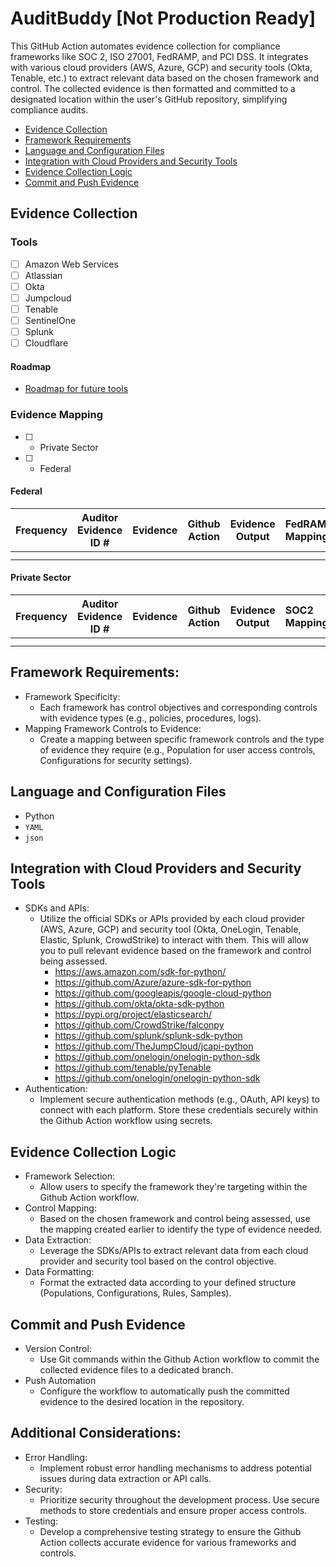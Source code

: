# AuditBuddy [Not Production Ready] 

This GitHub Action automates evidence collection for compliance frameworks like SOC 2, ISO 27001, FedRAMP, and PCI DSS. It integrates with various cloud providers (AWS, Azure, GCP) and security tools (Okta, Tenable, etc.) to extract relevant data based on the chosen framework and control. The collected evidence is then formatted and committed to a designated location within the user's GitHub repository, simplifying compliance audits.

- [Evidence Collection](#evidence-collection)
- [Framework Requirements](#framework-requirements)
- [Language and Configuration Files](#language-and-configuration-files)
- [Integration with Cloud Providers and Security Tools](#integration-with-cloud-providers-and-security-tools)
- [Evidence Collection Logic](#evidence-collection-logic)
- [Commit and Push Evidence](#commit-and-push-evidence)

## Evidence Collection

### Tools
- [ ] Amazon Web Services
- [ ] Atlassian
- [ ] Okta
- [ ] Jumpcloud
- [ ] Tenable
- [ ] SentinelOne
- [ ] Splunk
- [ ] Cloudflare

#### Roadmap
- [Roadmap for future tools](https://github.com/austinsonger/Evidence-and-POAM-Generation/issues?q=is%3Aopen+is%3Aissue+label%3AROADMAP)


### Evidence Mapping

- [ ] - Private Sector
- [ ] - Federal

#### Federal

| Frequency | Auditor  Evidence ID # | Evidence                                                     | Github Action                                         | Evidence Output                                    | FedRAMP Mapping               | NIST Mapping |
| --------- | ---------------------- | ------------------------------------------------------------ | ----------------------------------------------------- | -------------------------------------------------- | :------------------------- | ------------ |
|           |                        |                                                              |                                                       |                                                    |                            |              |
|           |                        |                                                              |                                                       |                                                    |                            |              |

#### Private Sector

| Frequency | Auditor  Evidence ID # | Evidence                                                     | Github Action                                         | Evidence Output                                    | SOC2 Mapping               | NIST Mapping |
| --------- | ---------------------- | ------------------------------------------------------------ | ----------------------------------------------------- | -------------------------------------------------- | :------------------------- | ------------ |
|           |                        |                                                              |                                                       |                                                    |                            |              |
|           |                        |                                                              |                                                       |                                                    |                            |              |



## Framework Requirements:

* Framework Specificity: 
    * Each framework has control objectives and corresponding controls with evidence types (e.g., policies, procedures, logs).
* Mapping Framework Controls to Evidence: 
    * Create a mapping between specific framework controls and the type of evidence they require (e.g., Population for user access controls, Configurations for security settings).

## Language and Configuration Files
- Python
- `YAML`
- `json`

## Integration with Cloud Providers and Security Tools

* SDKs and APIs: 
    * Utilize the official SDKs or APIs provided by each cloud provider (AWS, Azure, GCP) and security tool (Okta, OneLogin, Tenable, Elastic, Splunk, CrowdStrike) to interact with them. This will allow you to pull relevant evidence based on the framework and control being assessed.
        * https://aws.amazon.com/sdk-for-python/
        * https://github.com/Azure/azure-sdk-for-python
        * https://github.com/googleapis/google-cloud-python
        * https://github.com/okta/okta-sdk-python
        * https://pypi.org/project/elasticsearch/
        * https://github.com/CrowdStrike/falconpy
        * https://github.com/splunk/splunk-sdk-python
        * https://github.com/TheJumpCloud/jcapi-python
        * https://github.com/onelogin/onelogin-python-sdk
        * https://github.com/tenable/pyTenable
        * https://github.com/onelogin/onelogin-python-sdk
* Authentication: 
    * Implement secure authentication methods (e.g., OAuth, API keys) to connect with each platform. Store these credentials securely within the Github Action workflow using secrets.

## Evidence Collection Logic

* Framework Selection: 
    * Allow users to specify the framework they're targeting within the Github Action workflow.
* Control Mapping: 
    * Based on the chosen framework and control being assessed, use the mapping created earlier to identify the type of evidence needed.
* Data Extraction: 
    * Leverage the SDKs/APIs to extract relevant data from each cloud provider and security tool based on the control objective.
* Data Formatting: 
    * Format the extracted data according to your defined structure (Populations, Configurations, Rules, Samples).

## Commit and Push Evidence
* Version Control: 
    * Use Git commands within the Github Action workflow to commit the collected evidence files to a dedicated branch.
* Push Automation
    * Configure the workflow to automatically push the committed evidence to the desired location in the repository.

## Additional Considerations:

* Error Handling: 
    * Implement robust error handling mechanisms to address potential issues during data extraction or API calls.
* Security: 
    * Prioritize security throughout the development process. Use secure methods to store credentials and ensure proper access controls.
* Testing: 
    * Develop a comprehensive testing strategy to ensure the Github Action collects accurate evidence for various frameworks and controls.


